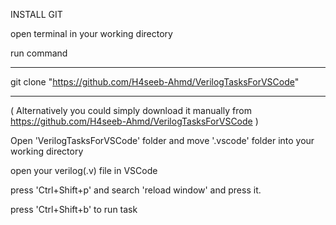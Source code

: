 INSTALL GIT

open terminal in your working directory

run command 
***
git clone "https://github.com/H4seeb-Ahmd/VerilogTasksForVSCode" 
***
( Alternatively you could simply download it manually from https://github.com/H4seeb-Ahmd/VerilogTasksForVSCode )

Open 'VerilogTasksForVSCode' folder and move '.vscode' folder into your working directory 

open your verilog(.v) file in VSCode

press 'Ctrl+Shift+p' and search 'reload window' and press it.

press 'Ctrl+Shift+b' to run task

